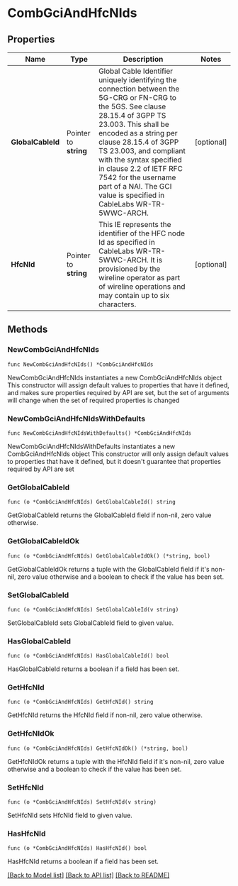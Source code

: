 # CombGciAndHfcNIds

## Properties

Name | Type | Description | Notes
------------ | ------------- | ------------- | -------------
**GlobalCableId** | Pointer to **string** | Global Cable Identifier uniquely identifying the connection between the 5G-CRG or FN-CRG to the 5GS. See clause 28.15.4 of 3GPP TS 23.003. This shall be encoded as a string per clause 28.15.4 of 3GPP TS 23.003, and compliant with the syntax specified  in clause 2.2  of IETF RFC 7542 for the username part of a NAI. The GCI value is specified in CableLabs WR-TR-5WWC-ARCH.  | [optional] 
**HfcNId** | Pointer to **string** | This IE represents the identifier of the HFC node Id as specified in CableLabs WR-TR-5WWC-ARCH. It is provisioned by the wireline operator as part of wireline operations and may contain up to six characters.  | [optional] 

## Methods

### NewCombGciAndHfcNIds

`func NewCombGciAndHfcNIds() *CombGciAndHfcNIds`

NewCombGciAndHfcNIds instantiates a new CombGciAndHfcNIds object
This constructor will assign default values to properties that have it defined,
and makes sure properties required by API are set, but the set of arguments
will change when the set of required properties is changed

### NewCombGciAndHfcNIdsWithDefaults

`func NewCombGciAndHfcNIdsWithDefaults() *CombGciAndHfcNIds`

NewCombGciAndHfcNIdsWithDefaults instantiates a new CombGciAndHfcNIds object
This constructor will only assign default values to properties that have it defined,
but it doesn't guarantee that properties required by API are set

### GetGlobalCableId

`func (o *CombGciAndHfcNIds) GetGlobalCableId() string`

GetGlobalCableId returns the GlobalCableId field if non-nil, zero value otherwise.

### GetGlobalCableIdOk

`func (o *CombGciAndHfcNIds) GetGlobalCableIdOk() (*string, bool)`

GetGlobalCableIdOk returns a tuple with the GlobalCableId field if it's non-nil, zero value otherwise
and a boolean to check if the value has been set.

### SetGlobalCableId

`func (o *CombGciAndHfcNIds) SetGlobalCableId(v string)`

SetGlobalCableId sets GlobalCableId field to given value.

### HasGlobalCableId

`func (o *CombGciAndHfcNIds) HasGlobalCableId() bool`

HasGlobalCableId returns a boolean if a field has been set.

### GetHfcNId

`func (o *CombGciAndHfcNIds) GetHfcNId() string`

GetHfcNId returns the HfcNId field if non-nil, zero value otherwise.

### GetHfcNIdOk

`func (o *CombGciAndHfcNIds) GetHfcNIdOk() (*string, bool)`

GetHfcNIdOk returns a tuple with the HfcNId field if it's non-nil, zero value otherwise
and a boolean to check if the value has been set.

### SetHfcNId

`func (o *CombGciAndHfcNIds) SetHfcNId(v string)`

SetHfcNId sets HfcNId field to given value.

### HasHfcNId

`func (o *CombGciAndHfcNIds) HasHfcNId() bool`

HasHfcNId returns a boolean if a field has been set.


[[Back to Model list]](../README.md#documentation-for-models) [[Back to API list]](../README.md#documentation-for-api-endpoints) [[Back to README]](../README.md)


